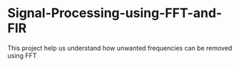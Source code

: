 # Signal-Processing-using-FFT-and-FIR
This project help us understand how unwanted frequencies can be removed using FFT
